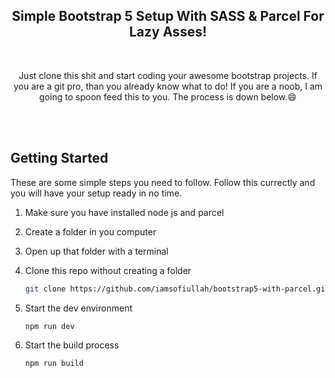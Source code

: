 <h2 align="center">Simple Bootstrap 5 Setup With SASS & Parcel For Lazy Asses!</h1>
<br />
<p align="center">Just clone this shit and start coding your awesome bootstrap projects. If you are a git pro, than you already know what to do! If you are a noob, I am going to spoon feed this to you. The process is down below.😄</p>
<br />
<br />

<!-- GETTING STARTED -->
## Getting Started

These are some simple steps you need to follow.
Follow this currectly and you will have your setup ready in no time.

1. Make sure you have installed node js and parcel

2. Create a folder in you computer

3. Open up that folder with a terminal

4. Clone this repo without creating a folder

   ```sh
   git clone https://github.com/iamsofiullah/bootstrap5-with-parcel.git .
   ```
5. Start the dev environment

   ```sh
   npm run dev
   ```
6. Start the build process

   ```sh
   npm run build
   ```